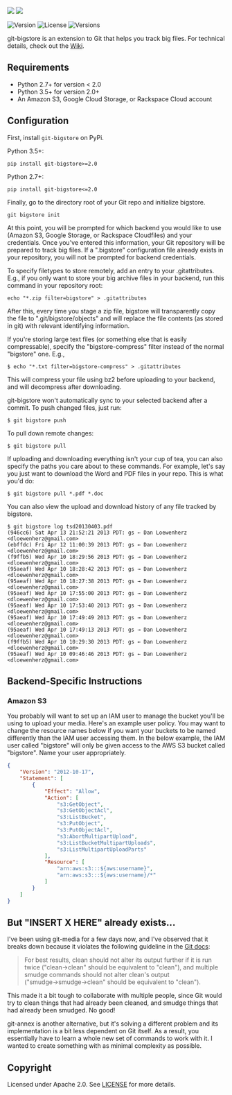 ![](meta/repo-banner.png)
[![](meta/repo-banner-bottom.png)][lionheart-url]

![Version](https://img.shields.io/pypi/v/git-bigstore.svg?style=flat)
![License](https://img.shields.io/pypi/l/git-bigstore.svg?style=flat)
![Versions](https://img.shields.io/pypi/pyversions/git-bigstore.svg?style=flat)

git-bigstore is an extension to Git that helps you track big files. For technical details, check out the [Wiki](https://github.com/lionheart/git-bigstore/wiki).

Requirements
------------

* Python 2.7+ for version < 2.0
* Python 3.5+ for version 2.0+
* An Amazon S3, Google Cloud Storage, or Rackspace Cloud account

Configuration
-------------

First, install `git-bigstore` on PyPi.

Python 3.5+:

    pip install git-bigstore>=2.0

Python 2.7+:

    pip install git-bigstore<=2.0

Finally, go to the directory root of your Git repo and initialize bigstore.

    git bigstore init

At this point, you will be prompted for which backend you would like to use (Amazon S3, Google Storage, or Rackspace Cloudfiles) and your credentials. Once you've entered this information, your Git repository will be prepared to track big files. If a ".bigstore" configuration file already exists in your repository, you will not be prompted for backend credentials.

To specify filetypes to store remotely, add an entry to your .gitattributes. E.g., if you only want to store your big archive files in your backend, run this command in your repository root:

    echo "*.zip filter=bigstore" > .gitattributes

After this, every time you stage a zip file, bigstore will transparently copy the file to ".git/bigstore/objects" and will replace the file contents (as stored in git) with relevant identifying information.

If you're storing large text files (or something else that is easily compressable), specify the "bigstore-compress" filter instead of the normal "bigstore" one. E.g.,

    $ echo "*.txt filter=bigstore-compress" > .gitattributes

This will compress your file using bz2 before uploading to your backend, and will decompress after downloading.

git-bigstore won't automatically sync to your selected backend after a commit. To push changed files, just run:

    $ git bigstore push

To pull down remote changes:

    $ git bigstore pull

If uploading and downloading everything isn't your cup of tea, you can also specify the paths you care about to these commands. For example, let's say you just want to download the Word and PDF files in your repo. This is what you'd do:

    $ git bigstore pull *.pdf *.doc

You can also view the upload and download history of any file tracked by bigstore.

    $ git bigstore log tsd20130403.pdf
    (946cc6) Sat Apr 13 21:52:21 2013 PDT: gs ← Dan Loewenherz <dloewenherz@gmail.com>
    (ebffdc) Fri Apr 12 11:00:39 2013 PDT: gs ← Dan Loewenherz <dloewenherz@gmail.com>
    (f9ffb5) Wed Apr 10 18:29:56 2013 PDT: gs → Dan Loewenherz <dloewenherz@gmail.com>
    (95aeaf) Wed Apr 10 18:28:42 2013 PDT: gs → Dan Loewenherz <dloewenherz@gmail.com>
    (95aeaf) Wed Apr 10 18:27:38 2013 PDT: gs → Dan Loewenherz <dloewenherz@gmail.com>
    (95aeaf) Wed Apr 10 17:55:00 2013 PDT: gs → Dan Loewenherz <dloewenherz@gmail.com>
    (95aeaf) Wed Apr 10 17:53:40 2013 PDT: gs → Dan Loewenherz <dloewenherz@gmail.com>
    (95aeaf) Wed Apr 10 17:49:49 2013 PDT: gs → Dan Loewenherz <dloewenherz@gmail.com>
    (95aeaf) Wed Apr 10 17:49:13 2013 PDT: gs → Dan Loewenherz <dloewenherz@gmail.com>
    (f9ffb5) Wed Apr 10 10:29:30 2013 PDT: gs ← Dan Loewenherz <dloewenherz@gmail.com>
    (95aeaf) Wed Apr 10 09:46:46 2013 PDT: gs ← Dan Loewenherz <dloewenherz@gmail.com>


Backend-Specific Instructions
-----------------------------

### Amazon S3

You probably will want to set up an IAM user to manage the bucket you'll be using to upload your media. Here's an example user policy. You may want to change the resource names below if you want your buckets to be named differently than the IAM user accessing them. In the below example, the IAM user called "bigstore" will only be given access to the AWS S3 bucket called "bigstore". Name your user appropriately.

```json
{
    "Version": "2012-10-17",
    "Statement": [
        {
            "Effect": "Allow",
            "Action": [
                "s3:GetObject",
                "s3:GetObjectAcl",
                "s3:ListBucket",
                "s3:PutObject",
                "s3:PutObjectAcl",
                "s3:AbortMultipartUpload",
                "s3:ListBucketMultipartUploads",
                "s3:ListMultipartUploadParts"
            ],
            "Resource": [
                "arn:aws:s3:::${aws:username}",
                "arn:aws:s3:::${aws:username}/*"
            ]
        }
    ]
}
```


But "INSERT X HERE" already exists...
---------------------------------

I've been using git-media for a few days now, and I've observed that it breaks down because it violates the following guideline in the [Git docs](https://www.kernel.org/pub/software/scm/git/docs/gitattributes.html):

> For best results, clean should not alter its output further if it is run twice ("clean→clean" should be equivalent to "clean"), and multiple smudge commands should not alter clean's output ("smudge→smudge→clean" should be equivalent to "clean").

This made it a bit tough to collaborate with multiple people, since Git would try to clean things that had already been cleaned, and smudge things that had already been smudged. No good!

git-annex is another alternative, but it's solving a different problem and its implementation is a bit less dependent on Git itself. As a result, you essentially have to learn a whole new set of commands to work with it. I wanted to create something with as minimal complexity as possible.

Copyright
---------

Licensed under Apache 2.0. See [LICENSE](LICENSE) for more details.

[lionheart-url]: https://lionheartsw.com/

